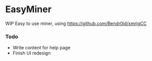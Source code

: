 # EasyMiner
WIP Easy to use miner, using https://github.com/Bendr0id/xmrigCC

### Todo
- Write content for help page
- Finish UI redesign
